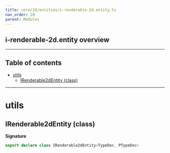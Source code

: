 ```yaml
---
title: core/2d/entities/i-renderable-2d.entity.ts
nav_order: 20
parent: Modules
---
```


## i-renderable-2d.entity overview

---

<h2 class="text-delta">Table of contents</h2>

- [utils](#utils)
  - [IRenderable2dEntity (class)](#irenderable2dentity-class)

---

# utils

## IRenderable2dEntity (class)

**Signature**

```ts
export declare class IRenderable2dEntity<TypeDoc, PTypeDoc>
```
